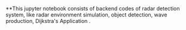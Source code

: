 **This jupyter notebook consists of backend codes of radar detection system, like radar environment simulation, object detection, wave production, Dijkstra's Application .
